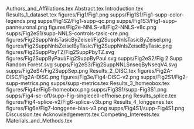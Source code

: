 Authors_and_Affiliations.tex
Abstract.tex
Introduction.tex
Results_1_dataset.tex
figures/Fig1/Fig1.png
supps/Fig1S1/Fig1-supp-color-legends.png
supps/Fig1S2/Fig1-supp-qc.png
supps/Fig1S3/Fig1-supp-panneuronal.png
figures/Fig2e-NNLS-v8/Fig2-NNLS-v8c.png
supps/Fig2eS1/supp-NNLS-controls-tasic-cre.png
figures/Fig2SuppNnlsTasicByZeisel/Fig2SuppNnlsTasicByZeisel.png
figures/Fig2SuppNnlsZeiselByTasic/Fig2SuppNnlsZeiselByTasic.png
figures/Fig2SuppPbyTZ/Fig2SuppPbyTZ.svg
figures/Fig2SuppByPaul/Fig2SuppByPaul.svg
supps/Fig2eS2/Fig 2 Supp Random Forest.svg
supps/Fig2eS3/Fig2SuppNNLSnseqByNseqV4.svg
supps/Fig2eS4/Fig2SuppSep.png
Results_2_DISC.tex
figures/Fig2A-DISC/Fig2A-DISC.png
figures/Fig3e/Fig4-DISC-v2.png
supps/Fig2S1/Fig2-supp-metrics.png
supps/supp-metrics.tex
Results_3_homeobox.tex
figures/Fig4e/Fig5-homeobox.png
supps/Fig3S1/supp-Fig3S1.png
supps/Fig4-sc-off/supp-Fig-singlecell-offnoise.png
Results_splice.tex
figures/Fig4-splice-v2/Fig6-splice-v3b.png
Results_4_longgenes.tex
figures/Fig6e/Fig7-longgene-bias-v3.png
supps/Fig4S1/supp-Fig4S1.png
Discussion.tex
Acknowledgements.tex
Competing_Interests.tex
Materials_and_Methods.tex